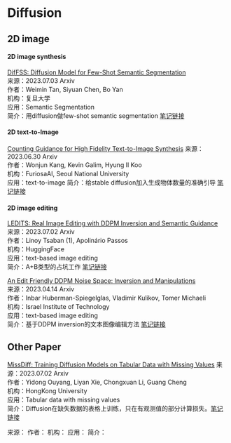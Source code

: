 # Diffusion
## 2D image

#### 2D image synthesis
[DifFSS: Diffusion Model for Few-Shot Semantic Segmentation](https://arxiv.org/abs/2307.00773)  
来源：2023.07.03 Arxiv  
作者：Weimin Tan, Siyuan Chen, Bo Yan  
机构：复旦大学  
应用：Semantic Segmentation  
简介：用diffusion做few-shot semantic segmentation [笔记链接]()  

#### 2D text-to-Image
[Counting Guidance for High Fidelity Text-to-Image Synthesis](https://arxiv.org/abs/2306.17567)
来源：2023.06.30 Arxiv  
作者：Wonjun Kang, Kevin Galim, Hyung Il Koo  
机构：FuriosaAI, Seoul National University  
应用：text-to-image
简介：给stable diffusion加入生成物体数量的准确引导 [笔记链接]()  


#### 2D image editing
[LEDITS: Real Image Editing with DDPM Inversion and Semantic Guidance](https://arxiv.org/abs/2307.00522)  
来源：2023.07.02 Arxiv  
作者：Linoy Tsaban (1), Apolinário Passos  
机构：HuggingFace  
应用：text-based image editing  
简介：A+B类型的占坑工作 [笔记链接]()  

[An Edit Friendly DDPM Noise Space: Inversion and Manipulations](https://arxiv.org/abs/2304.06140)  
来源：2023.04.14 Arxiv  
作者：Inbar Huberman-Spiegelglas, Vladimir Kulikov, Tomer Michaeli  
机构：Israel Institute of Technology  
应用：text-based image editing  
简介：基于DDPM inversion的文本图像编辑方法 [笔记链接]()    

## Other Paper
[MissDiff: Training Diffusion Models on Tabular Data with Missing Values](https://arxiv.org/abs/2307.00467)
来源：2023.07.02 Arxiv  
作者：Yidong Ouyang, Liyan Xie, Chongxuan Li, Guang Cheng  
机构：HongKong University  
应用：Tabular data with missing values  
简介：Diffusion在缺失数据的表格上训练，只在有观测值的部分计算损失。[笔记链接]()    





[]()
来源：
作者：
机构：
应用：
简介：
